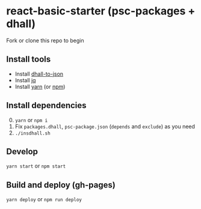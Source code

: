 # react-basic-starter (psc-packages + dhall)

Fork or clone this repo to begin

## Install tools

* Install [dhall-to-json](https://github.com/dhall-lang/dhall-lang/wiki/Getting-started%3A-Generate-JSON-or-YAML#installation)
* Install [jq](https://stedolan.github.io/jq/)
* Install [yarn](https://yarnpkg.com/en/docs/install) (or [npm](https://www.npmjs.com/get-npm))

## Install dependencies

0. `yarn` or `npm i`
0. Fix `packages.dhall`, `psc-package.json` (`depends` and `exclude`) as you need
0. `./insdhall.sh`

## Develop

`yarn start` or `npm start`

## Build and deploy (gh-pages)

`yarn deploy` or `npm run deploy`
